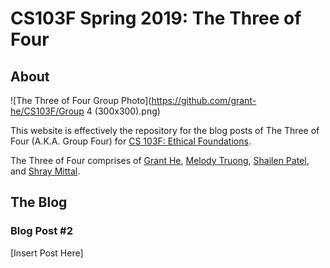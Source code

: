 # CS103F Spring 2019: The Three of Four


## About


![The Three of Four Group Photo](https://github.com/grant-he/CS103F/Group 4 (300x300).png)


This website is effectively the repository for the blog posts of The Three of Four (A.K.A. Group Four) for [CS 103F: Ethical Foundations](https://www.cs.utexas.edu/~ans/classes/cs103f/).

The Three of Four comprises of [Grant He](https://github.com/grant-he/), [Melody Truong](https://github.com/melxtru/), [Shailen Patel](https://github.com/shailenpatel1/), and [Shray Mittal](https://github.com/shraymittal/).


## The Blog

### Blog Post #2

[Insert Post Here]
